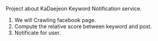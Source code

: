 Project about KaDaejeon Keyword Notification service.
1. We will Crawling facebook page.
2. Compute the relative score between keyword and post.
3. Notificate for user.